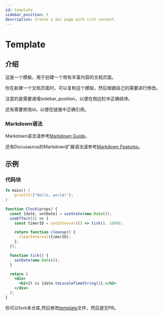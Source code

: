 ```yaml
---
id: template
sidebar_position: 3
description: Create a doc page with rich content.
---
```


# Template


## 介绍

这是一个模板，用于创建一个带有丰富内容的文档页面。

你在新建一个文档页面时，可以复制这个模板，然后根据自己的需要进行修改。

注意的是需要递增sidebar_position，以便在侧边栏中正确排序。

还有需要修改id，以便在链接中正确引用。

### Markdown语法

Markdown语法请参考[Markdown Guide](https://www.markdownguide.org/basic-syntax/)。

还有Docusaurus的Markdown扩展语法请参考[Markdown Features](https://docusaurus.io/docs/markdown-features)。

## 示例

### 代码块

```rust title="/src/main.rs" showLineNumbers
fn main() {
    println!("Hello, world!");
}
```

```jsx live
function Clock(props) {
  const [date, setDate] = useState(new Date());
  useEffect(() => {
    const timerID = setInterval(() => tick(), 1000);

    return function cleanup() {
      clearInterval(timerID);
    };
  });

  function tick() {
    setDate(new Date());
  }

  return (
    <div>
      <h2>It is {date.toLocaleTimeString()}.</h2>
    </div>
  );
}
```

你可以fork本仓库,然后修改[template](./template.md)文件，然后提交PR。
